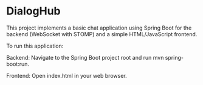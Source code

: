 # DialogHub

This project implements a basic chat application using Spring Boot for the backend (WebSocket with STOMP) and a simple HTML/JavaScript frontend.

To run this application:

Backend: Navigate to the Spring Boot project root and run mvn spring-boot:run.

Frontend: Open index.html in your web browser.
